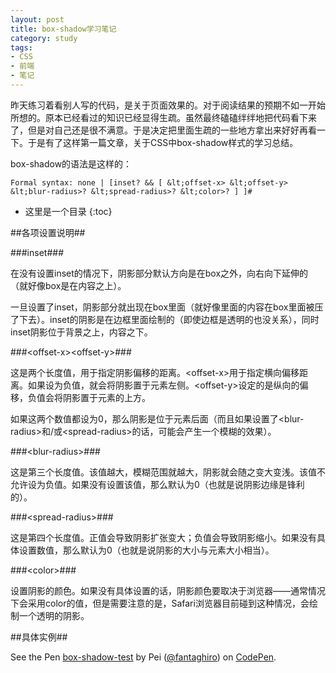 ```yaml
---
layout: post
title: box-shadow学习笔记
category: study
tags:
- CSS
- 前端
- 笔记
---
```


昨天练习着看别人写的代码，是关于页面效果的。对于阅读结果的预期不如一开始所想的。原本已经看过的知识已经显得生疏。虽然最终磕磕绊绊地把代码看下来了，但是对自己还是很不满意。于是决定把里面生疏的一些地方拿出来好好再看一下。于是有了这样第一篇文章，关于CSS中box-shadow样式的学习总结。
<!--more-->

box-shadow的语法是这样的：

```
Formal syntax: none | [inset? && [ &lt;offset-x> &lt;offset-y> &lt;blur-radius>? &lt;spread-radius>? &lt;color>? ] ]#
```
- 这里是一个目录
{:toc}

##各项设置说明##

###inset###

在没有设置inset的情况下，阴影部分默认方向是在box之外，向右向下延伸的（就好像box是在内容之上）。

一旦设置了inset，阴影部分就出现在box里面（就好像里面的内容在box里面被压了下去）。inset的阴影是在边框里面绘制的（即使边框是透明的也没关系），同时inset阴影位于背景之上，内容之下。

###&lt;offset-x>&lt;offset-y>###

这是两个长度值，用于指定阴影偏移的距离。&lt;offset-x>用于指定横向偏移距离。如果设为负值，就会将阴影置于元素左侧。&lt;offset-y>设定的是纵向的偏移，负值会将阴影置于元素的上方。

如果这两个数值都设为0，那么阴影是位于元素后面（而且如果设置了&lt;blur-radius>和/或&lt;spread-radius>的话，可能会产生一个模糊的效果）。

###&lt;blur-radius>###

这是第三个长度值。该值越大，模糊范围就越大，阴影就会随之变大变浅。该值不允许设为负值。如果没有设置该值，那么默认为0（也就是说阴影边缘是锋利的）。

###&lt;spread-radius>###

这是第四个长度值。正值会导致阴影扩张变大；负值会导致阴影缩小。如果没有具体设置数值，那么默认为0（也就是说阴影的大小与元素大小相当）。

###&lt;color>###

设置阴影的颜色。如果没有具体设置的话，阴影颜色要取决于浏览器——通常情况下会采用color的值，但是需要注意的是，Safari浏览器目前碰到这种情况，会绘制一个透明的阴影。

##具体实例##

<p data-height="518" data-theme-id="2146" data-slug-hash="tLxpc" data-default-tab="result" class='codepen'>See the Pen <a href='http://codepen.io/fantaghiro/pen/tLxpc/'>box-shadow-test</a> by Pei (<a href='http://codepen.io/fantaghiro'>@fantaghiro</a>) on <a href='http://codepen.io'>CodePen</a>.</p>
<script async src="//codepen.io/assets/embed/ei.js"></script>

